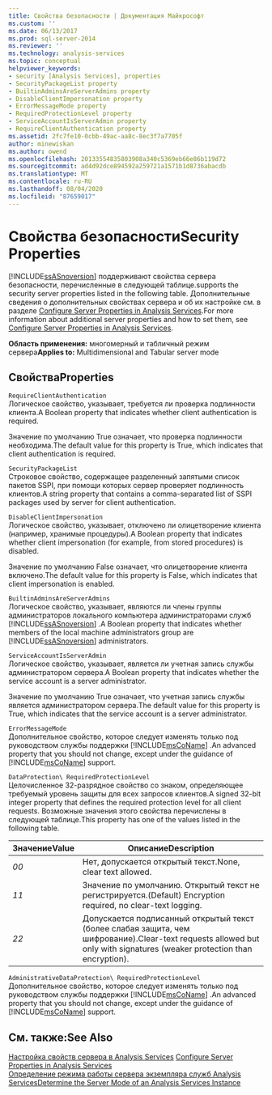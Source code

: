 ```yaml
---
title: Свойства безопасности | Документация Майкрософт
ms.custom: ''
ms.date: 06/13/2017
ms.prod: sql-server-2014
ms.reviewer: ''
ms.technology: analysis-services
ms.topic: conceptual
helpviewer_keywords:
- security [Analysis Services], properties
- SecurityPackageList property
- BuiltinAdminsAreServerAdmins property
- DisableClientImpersonation property
- ErrorMessageMode property
- RequiredProtectionLevel property
- ServiceAccountIsServerAdmin property
- RequireClientAuthentication property
ms.assetid: 2fc7fe10-0cbb-49ac-aa8c-8ec3f7a7705f
author: minewiskan
ms.author: owend
ms.openlocfilehash: 20133554835803908a340c5369eb66e86b119d72
ms.sourcegitcommit: ad4d92dce894592a259721a1571b1d8736abacdb
ms.translationtype: MT
ms.contentlocale: ru-RU
ms.lasthandoff: 08/04/2020
ms.locfileid: "87659017"
---
```

# <a name="security-properties"></a><span data-ttu-id="08c36-102">Свойства безопасности</span><span class="sxs-lookup"><span data-stu-id="08c36-102">Security Properties</span></span>
  [!INCLUDE[ssASnoversion](../../includes/ssasnoversion-md.md)] <span data-ttu-id="08c36-103">поддерживают свойства сервера безопасности, перечисленные в следующей таблице.</span><span class="sxs-lookup"><span data-stu-id="08c36-103">supports the security server properties listed in the following table.</span></span> <span data-ttu-id="08c36-104">Дополнительные сведения о дополнительных свойствах сервера и об их настройке см. в разделе [Configure Server Properties in Analysis Services](server-properties-in-analysis-services.md).</span><span class="sxs-lookup"><span data-stu-id="08c36-104">For more information about additional server properties and how to set them, see [Configure Server Properties in Analysis Services](server-properties-in-analysis-services.md).</span></span>  
  
 <span data-ttu-id="08c36-105">**Область применения:** многомерный и табличный режим сервера</span><span class="sxs-lookup"><span data-stu-id="08c36-105">**Applies to:** Multidimensional and Tabular server mode</span></span>  
  
## <a name="properties"></a><span data-ttu-id="08c36-106">Свойства</span><span class="sxs-lookup"><span data-stu-id="08c36-106">Properties</span></span>  
 `RequireClientAuthentication`  
 <span data-ttu-id="08c36-107">Логическое свойство, указывает, требуется ли проверка подлинности клиента.</span><span class="sxs-lookup"><span data-stu-id="08c36-107">A Boolean property that indicates whether client authentication is required.</span></span>  
  
 <span data-ttu-id="08c36-108">Значение по умолчанию True означает, что проверка подлинности необходима.</span><span class="sxs-lookup"><span data-stu-id="08c36-108">The default value for this property is True, which indicates that client authentication is required.</span></span>  
  
 `SecurityPackageList`  
 <span data-ttu-id="08c36-109">Строковое свойство, содержащее разделенный запятыми список пакетов SSPI, при помощи которых сервер проверяет подлинность клиентов.</span><span class="sxs-lookup"><span data-stu-id="08c36-109">A string property that contains a comma-separated list of SSPI packages used by server for client authentication.</span></span>  
  
 `DisableClientImpersonation`  
 <span data-ttu-id="08c36-110">Логическое свойство, указывает, отключено ли олицетворение клиента (например, хранимые процедуры).</span><span class="sxs-lookup"><span data-stu-id="08c36-110">A Boolean property that indicates whether client impersonation (for example, from stored procedures) is disabled.</span></span>  
  
 <span data-ttu-id="08c36-111">Значение по умолчанию False означает, что олицетворение клиента включено.</span><span class="sxs-lookup"><span data-stu-id="08c36-111">The default value for this property is False, which indicates that client impersonation is enabled.</span></span>  
  
 `BuiltinAdminsAreServerAdmins`  
 <span data-ttu-id="08c36-112">Логическое свойство, указывает, являются ли члены группы администраторов локального компьютера администраторами служб [!INCLUDE[ssASnoversion](../../includes/ssasnoversion-md.md)] .</span><span class="sxs-lookup"><span data-stu-id="08c36-112">A Boolean property that indicates whether members of the local machine administrators group are [!INCLUDE[ssASnoversion](../../includes/ssasnoversion-md.md)] administrators.</span></span>  
  
 `ServiceAccountIsServerAdmin`  
 <span data-ttu-id="08c36-113">Логическое свойство, указывает, является ли учетная запись службы администратором сервера.</span><span class="sxs-lookup"><span data-stu-id="08c36-113">A Boolean property that indicates whether the service account is a server administrator.</span></span>  
  
 <span data-ttu-id="08c36-114">Значение по умолчанию True означает, что учетная запись службы является администратором сервера.</span><span class="sxs-lookup"><span data-stu-id="08c36-114">The default value for this property is True, which indicates that the service account is a server administrator.</span></span>  
  
 `ErrorMessageMode`  
 <span data-ttu-id="08c36-115">Дополнительное свойство, которое следует изменять только под руководством службы поддержки [!INCLUDE[msCoName](../../includes/msconame-md.md)] .</span><span class="sxs-lookup"><span data-stu-id="08c36-115">An advanced property that you should not change, except under the guidance of [!INCLUDE[msCoName](../../includes/msconame-md.md)] support.</span></span>  
  
 `DataProtection\ RequiredProtectionLevel`  
 <span data-ttu-id="08c36-116">Целочисленное 32-разрядное свойство со знаком, определяющее требуемый уровень защиты для всех запросов клиентов.</span><span class="sxs-lookup"><span data-stu-id="08c36-116">A signed 32-bit integer property that defines the required protection level for all client requests.</span></span> <span data-ttu-id="08c36-117">Возможные значения этого свойства перечислены в следующей таблице.</span><span class="sxs-lookup"><span data-stu-id="08c36-117">This property has one of the values listed in the following table.</span></span>  
  
|<span data-ttu-id="08c36-118">Значение</span><span class="sxs-lookup"><span data-stu-id="08c36-118">Value</span></span>|<span data-ttu-id="08c36-119">Описание</span><span class="sxs-lookup"><span data-stu-id="08c36-119">Description</span></span>|  
|-----------|-----------------|  
|<span data-ttu-id="08c36-120">*0*</span><span class="sxs-lookup"><span data-stu-id="08c36-120">*0*</span></span>|<span data-ttu-id="08c36-121">Нет, допускается открытый текст.</span><span class="sxs-lookup"><span data-stu-id="08c36-121">None, clear text allowed.</span></span>|  
|<span data-ttu-id="08c36-122">*1*</span><span class="sxs-lookup"><span data-stu-id="08c36-122">*1*</span></span>|<span data-ttu-id="08c36-123">Значение по умолчанию. Открытый текст не регистрируется.</span><span class="sxs-lookup"><span data-stu-id="08c36-123">(Default) Encryption required, no clear-text logging.</span></span>|  
|<span data-ttu-id="08c36-124">*2*</span><span class="sxs-lookup"><span data-stu-id="08c36-124">*2*</span></span>|<span data-ttu-id="08c36-125">Допускается подписанный открытый текст (более слабая защита, чем шифрование).</span><span class="sxs-lookup"><span data-stu-id="08c36-125">Clear-text requests allowed but only with signatures (weaker protection than encryption).</span></span>|  
  
 `AdministrativeDataProtection\ RequiredProtectionLevel`  
 <span data-ttu-id="08c36-126">Дополнительное свойство, которое следует изменять только под руководством службы поддержки [!INCLUDE[msCoName](../../includes/msconame-md.md)] .</span><span class="sxs-lookup"><span data-stu-id="08c36-126">An advanced property that you should not change, except under the guidance of [!INCLUDE[msCoName](../../includes/msconame-md.md)] support.</span></span>  
  
## <a name="see-also"></a><span data-ttu-id="08c36-127">См. также:</span><span class="sxs-lookup"><span data-stu-id="08c36-127">See Also</span></span>  
 <span data-ttu-id="08c36-128">[Настройка свойств сервера в Analysis Services](server-properties-in-analysis-services.md) </span><span class="sxs-lookup"><span data-stu-id="08c36-128">[Configure Server Properties in Analysis Services](server-properties-in-analysis-services.md) </span></span>  
 [<span data-ttu-id="08c36-129">Определение режима работы сервера экземпляра служб Analysis Services</span><span class="sxs-lookup"><span data-stu-id="08c36-129">Determine the Server Mode of an Analysis Services Instance</span></span>](../instances/determine-the-server-mode-of-an-analysis-services-instance.md)  
  
  
